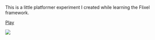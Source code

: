 This is a little platformer experiment I created while learning the Flixel framework.

[Play](http://www.kevinx.net/labs/flash/battle/bin/)

![](https://github.com/kdeloach/labs/raw/master/flash/battle/src/assets/preview.png)
